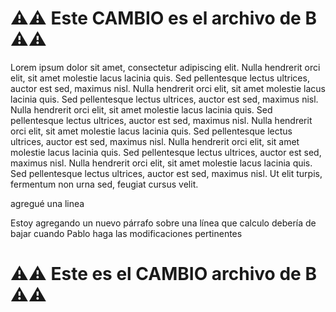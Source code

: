 # ⚠️⚠️ Este CAMBIO es el archivo de **B** ⚠️⚠️

Lorem ipsum dolor sit amet, consectetur adipiscing elit.
Nulla hendrerit orci elit, sit amet molestie lacus lacinia quis.
Sed pellentesque lectus ultrices, auctor est sed, maximus nisl.
Nulla hendrerit orci elit, sit amet molestie lacus lacinia quis.
Sed pellentesque lectus ultrices, auctor est sed, maximus nisl.
Nulla hendrerit orci elit, sit amet molestie lacus lacinia quis.
Sed pellentesque lectus ultrices, auctor est sed, maximus nisl.
Nulla hendrerit orci elit, sit amet molestie lacus lacinia quis.
Sed pellentesque lectus ultrices, auctor est sed, maximus nisl.
Nulla hendrerit orci elit, sit amet molestie lacus lacinia quis.
Sed pellentesque lectus ultrices, auctor est sed, maximus nisl.
Nulla hendrerit orci elit, sit amet molestie lacus lacinia quis.
Sed pellentesque lectus ultrices, auctor est sed, maximus nisl.
Ut elit turpis, fermentum non urna sed, feugiat cursus velit.

agregué una linea

Estoy agregando un nuevo párrafo sobre una línea que calculo
debería de bajar cuando Pablo haga las modificaciones pertinentes

# ⚠️⚠️ Este es el CAMBIO archivo de **B** ⚠️⚠️

